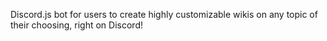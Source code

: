 Discord.js bot for users to create highly customizable wikis on any topic of their choosing, right on Discord!